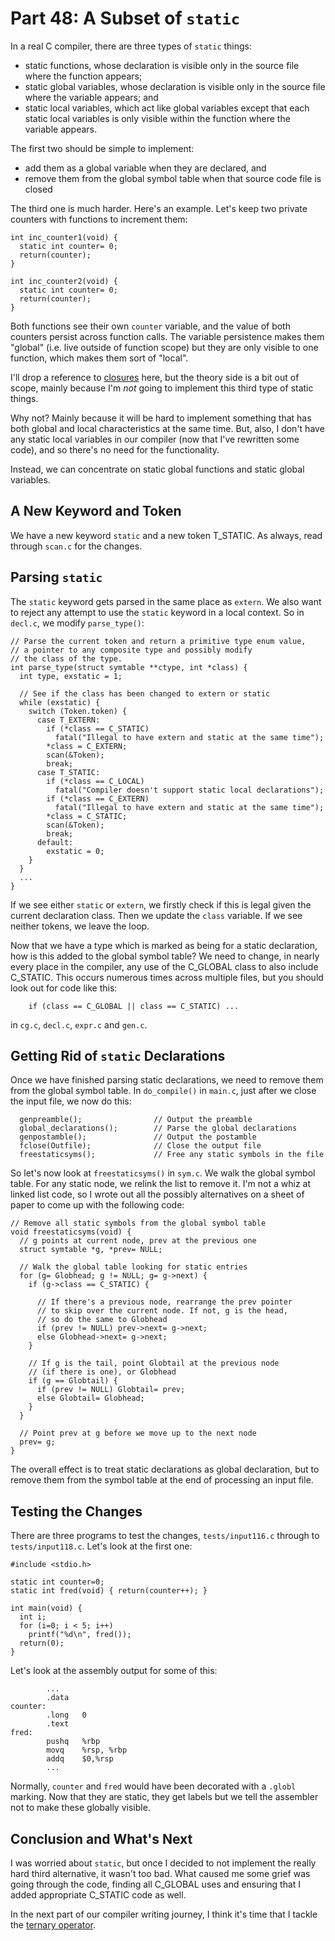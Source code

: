 # Part 48: A Subset of `static`

In a real C compiler, there are three types of `static` things:

 + static functions, whose declaration is visible only in the source
   file where the function appears;
 + static global variables, whose declaration is visible only in the source
   file where the variable appears; and
 + static local variables, which act like global variables except that
   each static local variables is only visible within the function
   where the variable appears.

The first two should be simple to implement:

  + add them as a global variable when they are declared, and
  + remove them from the global symbol table when that source code
    file is closed

The third one is much harder. Here's an example. Let's keep two private counters
with functions to increment them:

```
int inc_counter1(void) {
  static int counter= 0;
  return(counter);
}

int inc_counter2(void) {
  static int counter= 0;
  return(counter);
}

```

Both functions see their own `counter` variable, and the value of both
counters persist across function calls. The variable persistence makes
them "global" (i.e. live outside of function scope) but they are only
visible to one function, which makes them sort of "local".

I'll drop a reference to
[closures](https://en.wikipedia.org/wiki/Closure_(computer_programming))
here, but the theory side is a bit out of scope, mainly because I'm
*not* going to implement this third type of static things.

Why not? Mainly because it will be hard to implement something that
has both global and local characteristics at the same time. But, also,
I don't have any static local variables in our compiler (now that I've
rewritten some code), and so there's no need for the functionality.

Instead, we can concentrate on static global functions and static global
variables.

## A New Keyword and Token

We have a new keyword `static` and a new token T_STATIC. As always,
read through `scan.c` for the changes.

## Parsing `static`

The `static` keyword gets parsed in the same place as `extern`. We also
want to reject any attempt to use the `static` keyword in a local context. So
in `decl.c`, we modify `parse_type()`:

```
// Parse the current token and return a primitive type enum value,
// a pointer to any composite type and possibly modify
// the class of the type.
int parse_type(struct symtable **ctype, int *class) {
  int type, exstatic = 1;

  // See if the class has been changed to extern or static
  while (exstatic) {
    switch (Token.token) {
      case T_EXTERN:
        if (*class == C_STATIC)
          fatal("Illegal to have extern and static at the same time");
        *class = C_EXTERN;
        scan(&Token);
        break;
      case T_STATIC:
        if (*class == C_LOCAL)
          fatal("Compiler doesn't support static local declarations");
        if (*class == C_EXTERN)
          fatal("Illegal to have extern and static at the same time");
        *class = C_STATIC;
        scan(&Token);
        break;
      default:
        exstatic = 0;
    }
  }
  ...
}
```

If we see either `static` or `extern`, we firstly check if this is
legal given the current declaration class. Then we update the `class`
variable. If we see neither tokens, we leave the loop.

Now that we have a type which is marked as being for a static declaration,
how is this added to the global symbol table? We need to change, in
nearly every place in the compiler, any use of the C_GLOBAL class to
also include C_STATIC. This occurs numerous times across multiple files,
but you should look out for code like this:

```
    if (class == C_GLOBAL || class == C_STATIC) ...
```

in `cg.c`, `decl.c`, `expr.c` and `gen.c`.

## Getting Rid of `static` Declarations

Once we have finished parsing static declarations, we need to remove them
from the global symbol table. In `do_compile()` in `main.c`, just after
we close the input file, we now do this:

```
  genpreamble();                // Output the preamble
  global_declarations();        // Parse the global declarations
  genpostamble();               // Output the postamble
  fclose(Outfile);              // Close the output file
  freestaticsyms();             // Free any static symbols in the file
```

So let's now look at `freestaticsyms()` in `sym.c`. We walk the global symbol
table. For any static node, we relink the list to remove it. I'm not a whiz
at linked list code, so I wrote out all the possibly alternatives on a sheet
of paper to come up with the following code:

```
// Remove all static symbols from the global symbol table
void freestaticsyms(void) {
  // g points at current node, prev at the previous one
  struct symtable *g, *prev= NULL;

  // Walk the global table looking for static entries
  for (g= Globhead; g != NULL; g= g->next) {
    if (g->class == C_STATIC) {

      // If there's a previous node, rearrange the prev pointer
      // to skip over the current node. If not, g is the head,
      // so do the same to Globhead
      if (prev != NULL) prev->next= g->next;
      else Globhead->next= g->next;
    }

    // If g is the tail, point Globtail at the previous node
    // (if there is one), or Globhead
    if (g == Globtail) {
      if (prev != NULL) Globtail= prev;
      else Globtail= Globhead;
    }
  }

  // Point prev at g before we move up to the next node
  prev= g;
}
```

The overall effect is to treat static declarations as global declaration,
but to remove them from the symbol table at the end of processing an
input file.

## Testing the Changes

There are three programs to test the changes, `tests/input116.c` through to
`tests/input118.c`. Let's look at the first one:

```
#include <stdio.h>

static int counter=0;
static int fred(void) { return(counter++); }

int main(void) {
  int i;
  for (i=0; i < 5; i++)
    printf("%d\n", fred());
  return(0);
}
```

Let's look at the assembly output for some of this:

```
        ...
        .data
counter:
        .long   0
        .text
fred:
        pushq   %rbp
        movq    %rsp, %rbp
        addq    $0,%rsp
        ...
```

Normally, `counter` and `fred` would have been decorated with a `.globl`
marking. Now that they are static, they get labels but we tell the assembler
not to make these globally visible.

## Conclusion and What's Next

I was worried about `static`, but once I decided to not implement the really
hard third alternative, it wasn't too bad. What caused me some grief was
going through the code, finding all C_GLOBAL uses and ensuring that I added
appropriate C_STATIC code as well.

In the next part of our compiler writing journey, I think it's time that
I tackle the [ternary operator](https://en.wikipedia.org/wiki/%3F:).

